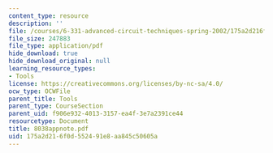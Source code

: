 ```yaml
---
content_type: resource
description: ''
file: /courses/6-331-advanced-circuit-techniques-spring-2002/175a2d216f0d552491e8aa845c50605a_8038appnote.pdf
file_size: 247883
file_type: application/pdf
hide_download: true
hide_download_original: null
learning_resource_types:
- Tools
license: https://creativecommons.org/licenses/by-nc-sa/4.0/
ocw_type: OCWFile
parent_title: Tools
parent_type: CourseSection
parent_uid: f906e932-4013-3157-ea4f-3e7a2391ce44
resourcetype: Document
title: 8038appnote.pdf
uid: 175a2d21-6f0d-5524-91e8-aa845c50605a
---
```

